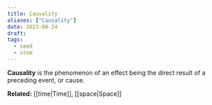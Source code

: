 ```yaml
---
title: Causality
aliases: ["Causality"]
date: 2023-08-24
draft:
tags:
  - seed
  - stem
---
```


**Causality** is the phenomenon of an effect being the direct result of a preceding event, or cause.

**Related:** [[time|Time]], [[space|Space]]